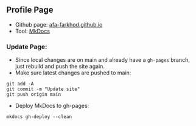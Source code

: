 ## Profile Page

- Github page: <a href="https://afa-farkhod.github.io/" target="_blank"> afa-farkhod.github.io </a>
- Tool: <a href="https://www.mkdocs.org/" target="_blank"> MkDocs </a>

### Update Page:

- Since local changes are on main and already have a `gh-pages` branch, just rebuild and push the site again.
- Make sure latest changes are pushed to main:
```
git add -A
git commit -m "Update site"
git push origin main
```
- Deploy MkDocs to gh-pages:
```
mkdocs gh-deploy --clean
```
